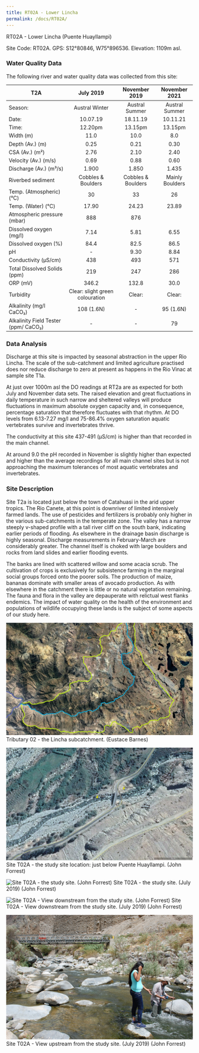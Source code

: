 ```yaml
---
title: RT02A - Lower Lincha
permalink: /docs/RT02A/
---
```

RT02A - Lower Lincha (Puente Huayllampi)

Site Code: RT02A.  GPS: S12°80846, W75°896536. Elevation:
1109m asl.

### Water Quality Data

The following river and water quality data was collected from this site:

|     T2A                                     |                 July 2019               |        November 2019      |      November 2021     |
|---------------------------------------------|:---------------------------------------:|:-------------------------:|:----------------------:|
|     Season:                                 |              Austral Winter             |       Austral Summer      |      Austral Summer    |
|     Date:                                   |                 10.07.19                |           18.11.19        |        10.11.21        |
|     Time:                                   |                  12.20pm                |           13.15pm         |         13.15pm        |
|     Width (m)                               |                   11.0                  |            10.0           |           8.0          |
|     Depth (Av.) (m)                         |                   0.25                  |            0.21           |           0.30         |
|     CSA (Av.) (m²)                          |                   2.76                  |            2.10           |           2.40         |
|     Velocity (Av.) (m/s)                    |                   0.69                  |            0.88           |           0.60         |
|     Discharge (Av.) (m³/s)                  |                   1.900                 |            1.850          |          1.435         |
|     Riverbed sediment                       |            Cobbles & Boulders           |     Cobbles & Boulders    |     Mainly Boulders    |
|     Temp. (Atmospheric) (°C)                |                    30                   |             33            |            26          |
|     Temp. (Water) (°C)                      |                   17.90                 |            24.23          |          23.89         |
|     Atmospheric pressure (mbar)             |                    888                  |             876           |                        |
|     Dissolved oxygen (mg/l)                 |                   7.14                  |            5.81           |           6.55         |
|     Dissolved oxygen (%)                    |                   84.4                  |            82.5           |           86.5         |
|     pH                                      |                     -                   |            9.30           |           8.84         |
|     Conductivity (µS/cm)                    |                    438                  |             493           |           571          |
|     Total Dissolved Solids (ppm)            |                    219                  |             247           |           286          |
|     ORP (mV)                                |                   346.2                 |            132.8          |           30.0         |
|     Turbidity                               |     Clear: slight green colouration     |           Clear:          |          Clear:        |
|     Alkalinity (mg/l CaCO₃)                 |                108 (1.6N)               |              -            |        95 (1.6N)       |
|     Alkalinity Field Tester (ppm/ CaCO₃)    |                     -                   |              -            |            79          |


### Data Analysis
Discharge at this site is impacted by seasonal abstraction in the upper Rio Lincha. The scale of the sub-catchment and limited agriculture practised does nor reduce discharge to zero at present as happens in the Rio Vinac at sample site T1a. 

At just over 1000m asl the DO readings at RT2a are as expected for both July and November data sets. The raised elevation and great fluctuations in daily temperature in such narrow and sheltered valleys will produce fluctuations in maximum absolute oxygen capacity and, in consequence, percentage saturation that therefore fluctuates with that rhythm. At DO levels from 6.13-7.27 mg/l and 75-86.4% oxygen saturation aquatic vertebrates survive and invertebrates thrive. 

The conductivity at this site 437-491 (µS/cm) is higher than that recorded in the main channel. 

At around 9.0 the pH recorded in November is slightly higher than expected and higher than the average recordings for all main channel sites but is not approaching the maximum tolerances of most aquatic vertebrates and invertebrates. 


### Site Description
Site T2a is located just below the town of Catahuasi in the arid upper tropics. The Rio Canete, at this point is downriver of limited intensively farmed lands. The use of pesticides and fertilizers is probably only higher in the various sub-catchments in the temperate zone. The valley has a narrow steeply v-shaped profile with a tall river cliff on the south bank, indicating earlier periods of flooding. As elsewhere in the drainage basin discharge is highly seasonal. Discharge measurements in February-March are considerably greater. The channel itself is choked with large boulders and rocks from land slides and earlier flooding events. 

The banks are lined with scattered willow and some acacia scrub. The cultivation of crops is exclusively for subsistence farming in the marginal social groups forced onto the poorer soils. The production of maize, bananas dominate with smaller areas of avocado production. As with elsewhere in the catchment there is little or no natural vegetation remaining. The fauna and flora in the valley are depauperate with relictual west flanks endemics. The impact of water quality on the health of the environment and populations of wildlife occupying these lands is the subject of some aspects of our study here. 


![Tributary T02 - the Lincha subcatchment. (Eustace Barnes)](/assets/SiteDescriptions/T2/T2Linchasubcatchment.jpg)
Tributary 02 - the Lincha subcatchment. (Eustace Barnes)


![Site T02A - the study site location. (John Forrest)](/assets/SiteDescriptions/T2/RT02ALowerLinchavalley.jpg)
Site T02A - the study site location: just below Puente Huayllampi. (John Forrest)


![Site T02A - the study site. (John Forrest)](/assets/SiteDescriptions/T2/T2AStudysite.JPG)
Site T02A - the study site. (July 2019) (John Forrest)


![Site T02A - View downstream from the study site. (John Forrest)](/assets/SiteDescriptions/T2/T2AViewdownstream.JPG)
Site T02A - View downstream from the study site. (July 2019) (John Forrest)


![Site T02A - View upstream from the study site. (John Forrest)](/assets/SiteDescriptions/T2/T2AViewupstream.JPG)
Site T02A - View upstream from the study site. (July 2019) (John Forrest)

